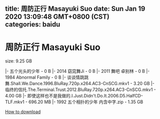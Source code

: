 
title: 周防正行 Masayuki Suo
date: Sun Jan 19 2020 13:09:48 GMT+0800 (CST)    
categories: baidu
---

# 周防正行 Masayuki Suo
size: 9.25 GB
 
 
|- 五个光头的少年 - 0 B
|- 2014 窈窕舞Ji - 0 B
|- 2011 舞吧 卓别林 - 0 B
|- 1984 Abnormal Family - 0 B
|- 谈谈情跳跳舞.Shall.We.Dance.1996.BluRay.720p.x264.AC3-CnSCG.mkv1 - 3.20 GB
|- 临终的信托.The.Terminal.Trust.2012.BluRay.720p.x264.AC3-CnSCG.mkv1 - 4.00 GB
|- 即使这样也不是我做的.I.Just.Didn't.Do.It.2006.D5.HalfCD-TLF.mkv1 - 696.20 MB
|- 1992 五个相扑的少年 内含中字.zip - 1.35 GB

[How to download](https://bpcam.bemobtrk.com/go/2ceec3aa-1ca2-46d6-b9ff-aaa5c184517c?jno=371)
